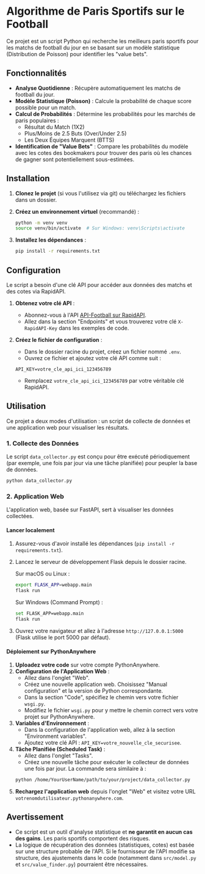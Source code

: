 # Algorithme de Paris Sportifs sur le Football

Ce projet est un script Python qui recherche les meilleurs paris sportifs pour les matchs de football du jour en se basant sur un modèle statistique (Distribution de Poisson) pour identifier les "value bets".

## Fonctionnalités

- **Analyse Quotidienne** : Récupère automatiquement les matchs de football du jour.
- **Modèle Statistique (Poisson)** : Calcule la probabilité de chaque score possible pour un match.
- **Calcul de Probabilités** : Détermine les probabilités pour les marchés de paris populaires :
    - Résultat du Match (1X2)
    - Plus/Moins de 2.5 Buts (Over/Under 2.5)
    - Les Deux Équipes Marquent (BTTS)
- **Identification de "Value Bets"** : Compare les probabilités du modèle avec les cotes des bookmakers pour trouver des paris où les chances de gagner sont potentiellement sous-estimées.

## Installation

1.  **Clonez le projet** (si vous l'utilisez via git) ou téléchargez les fichiers dans un dossier.

2.  **Créez un environnement virtuel** (recommandé) :
    ```bash
    python -m venv venv
    source venv/bin/activate  # Sur Windows: venv\Scripts\activate
    ```

3.  **Installez les dépendances** :
    ```bash
    pip install -r requirements.txt
    ```

## Configuration

Le script a besoin d'une clé API pour accéder aux données des matchs et des cotes via RapidAPI.

1.  **Obtenez votre clé API** :
    -   Abonnez-vous à l'API [API-Football sur RapidAPI](https://rapidapi.com/api-sports/api/api-football).
    -   Allez dans la section "Endpoints" et vous trouverez votre clé `X-RapidAPI-Key` dans les exemples de code.

2.  **Créez le fichier de configuration** :
    -   Dans le dossier racine du projet, créez un fichier nommé `.env`.
    -   Ouvrez ce fichier et ajoutez votre clé API comme suit :
    ```
    API_KEY=votre_cle_api_ici_123456789
    ```
    -   Remplacez `votre_cle_api_ici_123456789` par votre véritable clé RapidAPI.

## Utilisation

Ce projet a deux modes d'utilisation : un script de collecte de données et une application web pour visualiser les résultats.

### 1. Collecte des Données

Le script `data_collector.py` est conçu pour être exécuté périodiquement (par exemple, une fois par jour via une tâche planifiée) pour peupler la base de données.

```bash
python data_collector.py
```

### 2. Application Web

L'application web, basée sur FastAPI, sert à visualiser les données collectées.

#### Lancer localement

1.  Assurez-vous d'avoir installé les dépendances (`pip install -r requirements.txt`).
2.  Lancez le serveur de développement Flask depuis le dossier racine.

    Sur macOS ou Linux :
    ```bash
    export FLASK_APP=webapp.main
    flask run
    ```

    Sur Windows (Command Prompt) :
    ```bash
    set FLASK_APP=webapp.main
    flask run
    ```
3.  Ouvrez votre navigateur et allez à l'adresse `http://127.0.0.1:5000` (Flask utilise le port 5000 par défaut).

#### Déploiement sur PythonAnywhere

1.  **Uploadez votre code** sur votre compte PythonAnywhere.
2.  **Configuration de l'Application Web** :
    -   Allez dans l'onglet "Web".
    -   Créez une nouvelle application web. Choisissez "Manual configuration" et la version de Python correspondante.
    -   Dans la section "Code", spécifiez le chemin vers votre fichier `wsgi.py`.
    -   Modifiez le fichier `wsgi.py` pour y mettre le chemin correct vers votre projet sur PythonAnywhere.
3.  **Variables d'Environnement** :
    -   Dans la configuration de l'application web, allez à la section "Environment variables".
    -   Ajoutez votre clé API : `API_KEY=votre_nouvelle_cle_securisee`.
4.  **Tâche Planifiée (Scheduled Task)** :
    -   Allez dans l'onglet "Tasks".
    -   Créez une nouvelle tâche pour exécuter le collecteur de données une fois par jour. La commande sera similaire à :
      ```bash
      python /home/YourUserName/path/to/your/project/data_collector.py
      ```
5.  **Rechargez l'application web** depuis l'onglet "Web" et visitez votre URL `votrenomdutilisateur.pythonanywhere.com`.

## Avertissement

-   Ce script est un outil d'analyse statistique et **ne garantit en aucun cas des gains**. Les paris sportifs comportent des risques.
-   La logique de récupération des données (statistiques, cotes) est basée sur une structure probable de l'API. Si le fournisseur de l'API modifie sa structure, des ajustements dans le code (notamment dans `src/model.py` et `src/value_finder.py`) pourraient être nécessaires.
